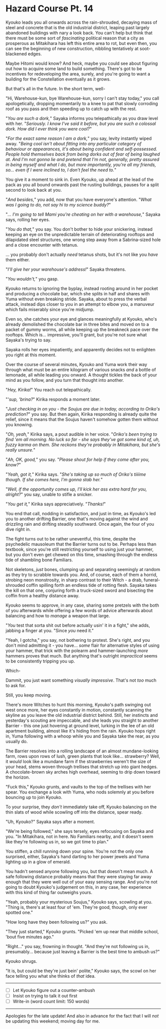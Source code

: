 # Hazard Course Pt. 14

Kyouko leads you all onwards across the rain-shrouded, decaying mass of steel and concrete that is the old industrial district, leaping past largely abandoned buildings with nary a look back. You can't help but think that there must be some sort of *fascinating* political reason that a city as prosperous as Mitakihara has left this entire area to rot, but even then, you can see the beginning of new construction, nibbling tentatively at soot-blackened edges.

Maybe Hitomi would know? And heck, maybe you could see about figuring out how to acquire some land to build something. There's got to be incentives for redeveloping the area, surely, and you're going to want a building for the Constellation eventually as it grows.

But that's all in the future. In the short term, well-

"Hi, Warehouse-kun, bye Warehouse-kun, sorry I can't stay today," you call apologetically, dropping momentarily to a knee to pat that slowly corroding roof as you pass and then speeding up to catch up with the rest.

"*You are *such* a dork,*" Sayaka informs you telepathically as you draw level with her. "*Seriously. I know I've said it before, but you are *such* a *colossal* dork. How did I ever think you were cool?*"

"*For the exact same reason I *am* a dork,*" you say, levity instantly wiped away. "*Being *cool* isn't about fitting into any particular category of behaviour or appearances, it's about being confident and self-possessed. People *hold themselves back* from being dorks out of fear of being laughed at. And I'm not gonna lie and pretend that I'm not, generally, pretty assured in being *myself* and what I do, but more importantly, you're all my friends, so... even if I were inclined to, I don't feel the *need* to.*"

You give it a moment to sink in. Even Kyouko, up ahead at the lead of the pack as you all bound onwards past the rusting buildings, pauses for a split second to look back at you.

"*And besides,*" you add, now that you have everyone's attention. "*What was I going to do, *not* say hi to my science buddy?*"

"*... I'm going to tell Mami you're cheating on her with a warehouse,*" Sayaka says, rolling her eyes.

"*You do that,*" you say. You don't bother to hide your snickering, instead keeping an eye on the unpredictable terrain of deteriorating rooftops and dilapidated steel structures, one wrong step away from a Sabrina-sized hole and a close encounter with tetanus.

... you probably don't actually *need* tetanus shots, but it's not like you *have* them either.

"*I'll give her your warehouse's address!*" Sayaka threatens.

"*You wouldn't,*" you gasp.

Kyouko returns to ignoring the byplay, instead rooting around in her pocket and producing a chocolate bar, which she splits in half and shares with Yuma without even breaking stride. Sayaka, about to press the verbal attack, instead dips closer to you in an attempt to elbow you, a manuveur which fails miserably since you're midjump.

Even so, she catches your eye and glances meaningfully at Kyouko, who's already demolished the chocolate bar in three bites and moved on to a packet of gummy worms, all while keeping up the breakneck pace over the rooftops. Which is... impressive, you'll grant, but you're not sure what Sayaka's trying to say.

Sayaka rolls her eyes impatiently, and apparently decides not to enlighten you right at this moment.

Over the course of several minutes, Kyouko and Yuma work their way through what must be an entire kilogram of various snacks *and* a bottle of lemonade, all while leading you onward. A thought tickles the back of your mind as you follow, and you turn that thought into another.

"*Hey, Kirika!*" You reach out telepathically.

"*'sup, 'brina?*" Kirika responds a moment later.

"*Just checking in on you - the Soujus are due in today, according to Oriko's prediction?*" you say. But then again, Kirika responding is already quite the relief, since it means that the Soujus haven't somehow gotten them without you knowing.

"*Oh, yeah,*" Kirika says, a pout audible in her voice. "*Oriko's been trying to find 'em all morning. No luck so far - she says they've got some kind of, uh, fuzzy karma on them. She reckons they're *probably* in Mitakihara, but she's *really* unsure.*"

"*Ah, OK, good,*" you say. "*Please shout for help if they come after you, know?*"

"*Yeah, got it,*" Kirika says. "*She's taking up so much of Oriko's tiiiime though. If she comes here, I'm gonna stab her.*"

"*Well, if the opportunity comes up, I'll kick her ass extra hard for you, alright?*" you say, unable to stifle a snicker.

"*You *get* it,*" Kirika says appreciatively. "*Thanks!*"

You end that call, nodding in satisfaction, and just in time, as Kyouko's led you to another drifting Barrier, one that's moving against the wind and drizzling rain and drifting steadily southward. Once again, the four of you dive right in.

The fight turns out to be rather uneventful, this time, despite the psychedelic mausoleum that the Barrier turns out to be. Perhaps less than textbook, since you're still restricting yourself to using just your hammer, but you don't even get chewed on this time, smashing through the endless tide of shambling bone Familiars.

Not skeletons, *just* bones, clumping up and separating seemingly at random as they try to scrabble towards you. And, of course, each of them a horrid, strobing neon monstrosity, in sharp contrast to their Witch - a drab, funeral-shrouded coffin spilling forth an endless tide of rotting flesh. Sayaka takes the kill on that one, conjuring forth a truck-sized sword and bisecting the coffin from a healthy distance away.

Kyouko seems to approve, in any case, sharing some pretzels with the both of you afterwards while offering a few words of advice afterwards about balancing and how to *manage* a weapon that large.

"*You* test that sorta shit out before actually usin' it in a fight," she adds, jabbing a finger at you. "Since *you* need it."

"Yeah, I gotcha," you say, not bothering to protest. She's right, and you don't mind admitting it - you have... *some* flair for alternative styles of using your hammer, that trick with the polearm and hammer-launching *more* hammers proves that much. But anything that's outright *impractical* seems to be consistently tripping you up.

Which-

Dammit, you just want something *visually impressive*. That's not *too* much to ask for.

Still, you keep moving.

There's more Witches to hunt this morning, Kyouko's path swinging out west once more, her eyes constantly in motion, constantly scanning the skyline as you leave the old industrial district behind. Still, her instincts and yesterday's scouting are impeccable, and she leads you straight to another Barrier - this one just hovering at ground level, lurking in the lee of an old apartment building, almost like it's hiding from the rain. Kyouko hops right in, Yuma following with a whoop while you and Sayaka take the rear, as you usually do.

The Barrier resolves into a rolling landscape of an almost mundane-looking farm, rows upon rows of lush, green plants that look like... strawberry? Well, it *would* look like a mundane farm if the strawberries weren't the size of your head, stems woven through trellises that stretch up into giant hedges. A chocolate-brown sky arches high overhead, seeming to drip down toward the horizon.

"Fuck this," Kyouko grunts, and vaults to the top of the trellises with her spear. You exchange a look with Yuma, who nods solemnly at you before bouncing up to join Kyouko.

To your surprise, they *don't* immediately take off, Kyouko balancing on the thin slats of wood while scowling off into the distance, spear ready.

"Uh, Kyouko?" Sayaka says after a moment.

"We're being followed," she says tersely, eyes refocusing on Sayaka and you. "In Mitakihara, not in here. No Familiars nearby, and it doesn't seem like they're following us in, so we got time to plan."

You stiffen, a chill running down your spine. You're not the only one surprised, either, Sayaka's hand darting to her power jewels and Yuma lighting up in a glow of emerald.

You hadn't sensed anyone following you, but that doesn't mean much. A safe following distance probably means that they were staying far away enough that they were well out of your easy sensing range. And you're not going to doubt Kyouko's judgement on this, in any case, her experience with this kind of thing far outweighs yours.

"Yeah, probably your mysterious Soujus," Kyouko says, scowling at you. "Thing is, there's at least four of 'em. They're good, though, only ever spotted one."

"How long have they been following us?" you ask.

"They just started," Kyouko grunts. "Picked 'em up near that middle school, 'bout five minutes ago."

"Right..." you say, frowning in thought. "And they're not following us in, presumably... because just leaving a Barrier is the best time to ambush us?"

Kyouko shrugs.

"It is, but could be they're just bein' polite," Kyouko says, the scowl on her face telling you what she thinks of *that* idea.

---

- [ ] Let Kyouko figure out a counter-ambush
- [ ] Insist on trying to talk it out first
- [ ] Write-in (word count limit: 150 words)

---

Apologies for the late update! And also in advance for the fact that I will *not* be updating this weekend; moving day for me.
